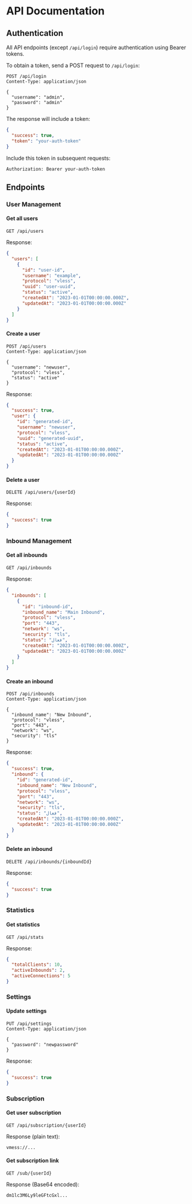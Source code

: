 # API Documentation

## Authentication

All API endpoints (except `/api/login`) require authentication using Bearer tokens.

To obtain a token, send a POST request to `/api/login`:

```
POST /api/login
Content-Type: application/json

{
  "username": "admin",
  "password": "admin"
}
```

The response will include a token:

```json
{
  "success": true,
  "token": "your-auth-token"
}
```

Include this token in subsequent requests:

```
Authorization: Bearer your-auth-token
```

## Endpoints

### User Management

#### Get all users
```
GET /api/users
```

Response:
```json
{
  "users": [
    {
      "id": "user-id",
      "username": "example",
      "protocol": "vless",
      "uuid": "user-uuid",
      "status": "active",
      "createdAt": "2023-01-01T00:00:00.000Z",
      "updatedAt": "2023-01-01T00:00:00.000Z"
    }
  ]
}
```

#### Create a user
```
POST /api/users
Content-Type: application/json

{
  "username": "newuser",
  "protocol": "vless",
  "status": "active"
}
```

Response:
```json
{
  "success": true,
  "user": {
    "id": "generated-id",
    "username": "newuser",
    "protocol": "vless",
    "uuid": "generated-uuid",
    "status": "active",
    "createdAt": "2023-01-01T00:00:00.000Z",
    "updatedAt": "2023-01-01T00:00:00.000Z"
  }
}
```

#### Delete a user
```
DELETE /api/users/{userId}
```

Response:
```json
{
  "success": true
}
```

### Inbound Management

#### Get all inbounds
```
GET /api/inbounds
```

Response:
```json
{
  "inbounds": [
    {
      "id": "inbound-id",
      "inbound_name": "Main Inbound",
      "protocol": "vless",
      "port": "443",
      "network": "ws",
      "security": "tls",
      "status": "فعال",
      "createdAt": "2023-01-01T00:00:00.000Z",
      "updatedAt": "2023-01-01T00:00:00.000Z"
    }
  ]
}
```

#### Create an inbound
```
POST /api/inbounds
Content-Type: application/json

{
  "inbound_name": "New Inbound",
  "protocol": "vless",
  "port": "443",
  "network": "ws",
  "security": "tls"
}
```

Response:
```json
{
  "success": true,
  "inbound": {
    "id": "generated-id",
    "inbound_name": "New Inbound",
    "protocol": "vless",
    "port": "443",
    "network": "ws",
    "security": "tls",
    "status": "فعال",
    "createdAt": "2023-01-01T00:00:00.000Z",
    "updatedAt": "2023-01-01T00:00:00.000Z"
  }
}
```

#### Delete an inbound
```
DELETE /api/inbounds/{inboundId}
```

Response:
```json
{
  "success": true
}
```

### Statistics

#### Get statistics
```
GET /api/stats
```

Response:
```json
{
  "totalClients": 10,
  "activeInbounds": 2,
  "activeConnections": 5
}
```

### Settings

#### Update settings
```
PUT /api/settings
Content-Type: application/json

{
  "password": "newpassword"
}
```

Response:
```json
{
  "success": true
}
```

### Subscription

#### Get user subscription
```
GET /api/subscription/{userId}
```

Response (plain text):
```
vmess://...
```

#### Get subscription link
```
GET /sub/{userId}
```

Response (Base64 encoded):
```
dm1lc3M6Ly9leGFtcGxl...
```